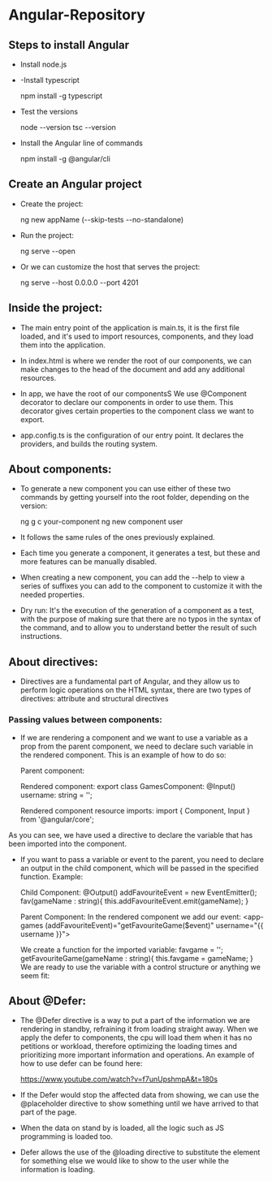# Angular-Repository

## Steps to install Angular

* Install node.js
* -Install typescript

  npm install -g typescript

- Test the versions

  node --version
  tsc --version

- Install the Angular line of commands

  npm install -g @angular/cli

## Create an Angular project

- Create the project:

  ng new appName (--skip-tests --no-standalone)

- Run the project:

  ng serve --open

- Or we can customize the host that serves the project:

  ng serve --host 0.0.0.0 --port 4201

## Inside the project:

- The main entry point of the application is main.ts, it is the first file loaded, and it's used to import resources, components, and they load them into the application.

- In index.html is where we render the root of our components, we can make changes to the head of the document and add any additional resources.

- In app, we have the root of our componentsS
  We use @Component decorator to declare our components in order to use them. This decorator gives certain properties to the component class we want to export.

- app.config.ts is the configuration of our entry point. It declares the providers, and builds the routing system.

## About components:

- To generate a new component you can use either of these two commands by getting yourself into the root folder, depending on the version:

  ng g c your-component
  ng new component user

- It follows the same rules of the ones previously explained.
- Each time you generate a component, it generates a test, but these and more features can be manually disabled.
- When creating a new component, you can add the --help to view a series of suffixes you can add to the component to customize it with the needed properties.
- Dry run: It's the execution of the generation of a component as a test, with the purpose of making sure that there are no typos in the syntax of the command, and to allow you to understand better the result of such instructions.

## About directives:

- Directives are a fundamental part of Angular, and they allow us to perform logic operations on the HTML syntax, there are two types of directives: attribute and structural directives

### Passing values between components:

- If we are rendering a component and we want to use a variable as a prop from the parent component, we need to declare such variable in the rendered component. This is an example of how to do so:

  Parent component:
  <app-games username="{{ username }}"></app-games>

  Rendered component:
  export class GamesComponent:
  @Input() username: string = '';

  Rendered component resource imports:
  import { Component, Input } from '@angular/core';

As you can see, we have used a directive to declare the variable that has been imported into the component.

- If you want to pass a variable or event to the parent, you need to declare an output in the child component, which will be passed in the specified function. Example:

  Child Component:
  @Output() addFavouriteEvent = new EventEmitter<string>();
  fav(gameName : string){
  this.addFavouriteEvent.emit(gameName);
  }

  Parent Component:
  In the rendered component we add our event:
  <app-games (addFavouriteEvent)="getFavouriteGame($event)" username="{{ username }}"> </app-games>

  We create a function for the imported variable:
  favgame = '';
  getFavouriteGame(gameName : string){
  this.favgame = gameName;
  }
  We are ready to use the variable with a control structure or anything we seem fit:

## About @Defer:

- The @Defer directive is a way to put a part of the information we are rendering in standby, refraining it from loading straight away.
  When we apply the defer to components, the cpu will load them when it has no petitions or workload, therefore optimizing the loading times and prioritizing more important information and operations.
  An example of how to use defer can be found here:

  https://www.youtube.com/watch?v=f7unUpshmpA&t=180s

- If the Defer would stop the affected data from showing, we can use the @placeholder directive to show something until we have arrived to that part of the page.
- When the data on stand by is loaded, all the logic such as JS programming is loaded too.

- Defer allows the use of the @loading directive to substitute the element for something else we would like to show to the user while the information is loading.
